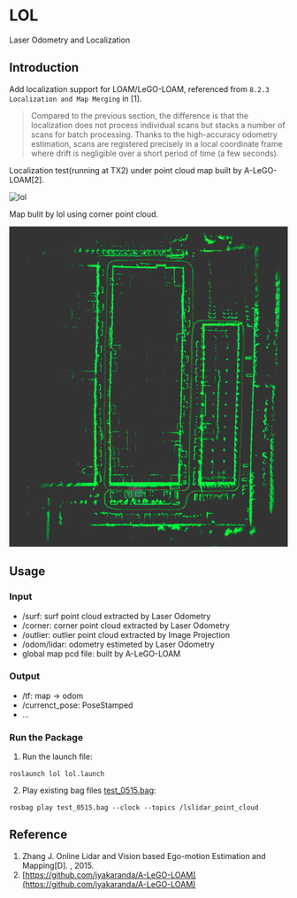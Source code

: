 # LOL

Laser Odometry and Localization

## Introduction

Add localization support for LOAM/LeGO-LOAM, referenced from `8.2.3 Localization and Map Merging` in [1].

> Compared to the previous section, the difference is that the localization does not process individual scans but stacks a number of scans for batch processing. Thanks to the high-accuracy
odometry estimation, scans are registered precisely in a local coordinate frame where drift is
negligible over a short period of time (a few seconds).

Localization test(running at TX2) under point cloud map built by A-LeGO-LOAM[2].

![lol](./img/lol_test0515.gif)

Map bulit by lol using corner point cloud.

![](./img/lol_map.png)

## Usage

### Input

- /surf: surf point cloud extracted by Laser Odometry
- /corner: corner point cloud extracted by Laser Odometry
- /outlier: outlier point cloud extracted by Image Projection
- /odom/lidar: odometry estimeted by Laser Odometry
- global map pcd file: built by A-LeGO-LOAM

### Output

- /tf: map -> odom
- /currenct_pose: PoseStamped
- ...

### Run the Package

1. Run the launch file:
```
roslaunch lol lol.launch
```

2. Play existing bag files [test_0515.bag](https://drive.google.com/file/d/1Y6KR9FUQggcyhvGsnkv7zpYQGvc7dQR_/view?usp=sharing):
```
rosbag play test_0515.bag --clock --topics /lslidar_point_cloud
```

## Reference

1. Zhang J. Online Lidar and Vision based Ego-motion Estimation and Mapping[D]. , 2015.
2. [https://github.com/jyakaranda/A-LeGO-LOAM](https://github.com/jyakaranda/A-LeGO-LOAM)
